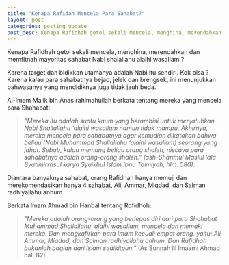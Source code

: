 ```yaml
---
title: "Kenapa Rafidah Mencela Para Sahabat?"
layout: post
categories: posting update
post_desc: Kenapa Rafidhah getol sekali mencela, menghina, merendahkan dan memfitnah mayoritas sahabat Nabi shalallahu alaihi wasallam ?.
---
```


Kenapa Rafidhah getol sekali mencela, menghina, merendahkan dan memfitnah mayoritas sahabat Nabi shalallahu alaihi wasallam ?

Karena target dan bidikkan utamanya adalah Nabi itu sendiri. Kok bisa ? Karena kalau para sahabatnya bejad, jelek dan brengsek, ini menunjukkan bahwasanya yang mendidiknya juga tidak jauh beda.   

Al-Imam Malik bin Anas rahimahullah berkata tentang mereka yang mencela para Shahabat:
> *“Mereka itu adalah suatu kaum yang berambisi untuk menjatuhkan Nabi Shallallahu ‘alaihi wasallam namun tidak mampu. Akhirnya, mereka mencela para sahabatnya agar kemudian dikatakan bahwa beliau (Nabi Muhammad Shallallahu ‘alaihi wasallam) seorang yang jahat. Sebab, kalau memang beliau orang shaleh, niscaya para sahabatnya adalah orang-orang shaleh.” (ash-Sharimul Maslul ‘ala Syatimirrasul karya Syaikhul Islam Ibnu Taimiyah, hlm. 580).*

Diantara banyaknya sahabat, orang Rafidhah hanya memuji dan merekomendasikan hanya 4 sahabat, Ali, Ammar, Miqdad, dan Salman radhiyallahu anhum. 

Berkata Imam Ahmad bin Hanbal tentang Rofidhoh:
> *"Mereka adalah orang-orang yang berlepas diri dari para Shahabat Muhammad Shallallahu ‘alaihi wasallam, mencela dan memaki mereka. Dan mengkafirkan para Imam kecuali empat orang, yaitu: Ali, Ammar, Miqdad, dan Salman radhiyallahu anhum. Dan Rafidhah bukanlah bagian dari Islam sedikitpun."* (As Sunnah lil Imaami Ahmad hal. 82)
